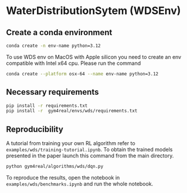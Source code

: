 # WaterDistributionSytem (WDSEnv)

## Create a conda environment

```bash
conda create -n env-name python=3.12
```

To use WDS env on MacOS with Apple silicon you need to create an env compatible with Intel x64 cpu.
Please run the command

```bash
conda create --platform osx-64 --name env-name python=3.12
```

## Necessary requirements

```bash
pip install -r requirements.txt
pip install -r  gym4real/envs/wds/requirements.txt
```

## Reproducibility

A tutorial from training your own RL algorithm refer to `examples/wds/training-tutorial.ipynb`.
To obtain the trained models presented in the paper launch this command from the main directory.

```bash
python gym4real/algorithms/wds/dqn.py
```

To reproduce the results, open the notebook in `examples/wds/benchmarks.ipynb` and run the whole notebook.
